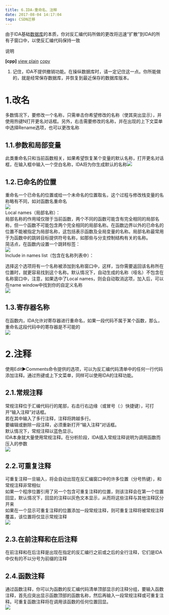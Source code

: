 ```yaml
---
title: 6.IDA-重命名、注释
date: 2017-08-04 14:17:04
tags: CSDN迁移
---
```

   由于IDA基础[数据库](http://lib.csdn.net/base/mysql)的本质，你对反汇编代码所做的更改将迅速“扩散”到IDA的所有子窗口中，以使反汇编代码保持一致

 说明

 

 **[cpp]** [view plain](http://blog.csdn.net/hgy413/article/details/7089267#) [copy](http://blog.csdn.net/hgy413/article/details/7089267#)   
   
   
 
  1. 记住，IDA不提供撤销功能。在操纵数据库时，请一定记住这一点。你所能做的，就是经常保存数据库，并恢复到最近保存的数据库版本。   
 

 
# []()1.改名

 多数情况下，要修改一个名称，只需单击你希望修改的名称（使其突出显示），并使用热键N打开更名对话框。另外，右击需要修改的名称，并在出现的上下文菜单中选择Rename选项，也可以更改名称  
  
## []()1.1.参数和局部变量

 此类重命名只和当前函数相关，如果希望恢复某个变量的默认名称，打开更名对话框，在输入框中输入一个空白名称，IDA将为你生成默认的名称![](https://img-blog.csdn.net/20151229113926731?watermark/2/text/aHR0cDovL2Jsb2cuY3Nkbi5uZXQv/font/5a6L5L2T/fontsize/400/fill/I0JBQkFCMA==/dissolve/70/gravity/Center)  
  
## []()1.2.已命名的位置

 重命名一个已命名的位置或给一个未命名的位置取名，这个过程与修改栈变量的名称略有不同，如对函数名重命名  
 ![](https://img-blog.csdn.net/20151229114234025?watermark/2/text/aHR0cDovL2Jsb2cuY3Nkbi5uZXQv/font/5a6L5L2T/fontsize/400/fill/I0JBQkFCMA==/dissolve/70/gravity/Center)  
  Local names（局部名称）：  
 局部名称的作用域仅限于当前函数，两个不同的函数可能含有完全相同的局部名称，但一个函数不可能包含两个完全相同的局部名称。在函数边界以外的已命名的位置不能被指定为局部名称，这包括表示函数及全局变量的名称。局部名称最常用于为函数中的跳转目标提供符号名称，如那些与分支控制结构有关的名称。  
 简洁点，在函数内设置一个跳转标签：  
 ![](https://img-blog.csdn.net/20151229114702556?watermark/2/text/aHR0cDovL2Jsb2cuY3Nkbi5uZXQv/font/5a6L5L2T/fontsize/400/fill/I0JBQkFCMA==/dissolve/70/gravity/Center)  
  Include in names list（包含在名称列表中）：  
   
 选择这个选项将有一个名称被添加到名称窗口中，这样，当你需要返回该名称所在位置时，就更容易找到这个名称。默认情况下，自动生成的名称（哑名）不包含在名称窗口中，注意，如果选中了Local names，则会自动取消这项，加入后，可以在name window中找到你的自定义名称  
 ![](https://img-blog.csdn.net/20151229144356319?watermark/2/text/aHR0cDovL2Jsb2cuY3Nkbi5uZXQv/font/5a6L5L2T/fontsize/400/fill/I0JBQkFCMA==/dissolve/70/gravity/Center)  
  
## []()1.3.寄存器名称

 在函数内，IDA允许对寄存器进行重命名，如果一段代码不属于某个函数，那么，重命名这段代码中的寄存器是不可能的  
 ![](https://img-blog.csdn.net/20151229150012644?watermark/2/text/aHR0cDovL2Jsb2cuY3Nkbi5uZXQv/font/5a6L5L2T/fontsize/400/fill/I0JBQkFCMA==/dissolve/70/gravity/Center)  
  
# []()2.注释

 使用Edit▶Comments命令提供的选项，可以为反汇编代码清单中的任何一行代码添加注释。通过热键或上下文菜单，同样可以使用IDA的注释功能。  
  
## []()2.1.常规注释

 常规注释位于汇编代码行的尾部，右击行右边缘（或冒号（:）快捷键），可打开“输入注释”对话框。  
 若在其中输入了多行注释，注释将跨越多行。  
 要编辑或删除一段注释，必须重新打开“输入注释”对话框。  
 默认情况下，常规注释以蓝色显示。  
 IDA本身就大量使用常规注释。在分析阶段，IDA插入常规注释说明为调用函数而压入的参数  
 ![](https://img-blog.csdn.net/20151229151240977?watermark/2/text/aHR0cDovL2Jsb2cuY3Nkbi5uZXQv/font/5a6L5L2T/fontsize/400/fill/I0JBQkFCMA==/dissolve/70/gravity/Center)  
  
## []()2.2.可重复注释

 可重复注释一旦输入，将会自动出现在反汇编窗口中的许多位置（分号热键），和常规注释非常相似  
 如果一个程序位置引用了另一个包含可重复注释的位置，则该注释会在第一个位置回显，默认情况下，回显的注释以灰色文本显示，从而将这些注释与其他注释区分开来  
 如果在一个显示可重复注释的位置添加一段常规注释，则可重复注释将被常规注释覆盖，该位置将仅显示常规注释  
 ![](https://img-blog.csdn.net/20160202103752270?watermark/2/text/aHR0cDovL2Jsb2cuY3Nkbi5uZXQv/font/5a6L5L2T/fontsize/400/fill/I0JBQkFCMA==/dissolve/70/gravity/Center)  
  
## []()2.3.在前注释和在后注释

 在前注释和在后注释是出现在指定的反汇编行之前或之后的全行注释，它们是IDA中仅有的不以分号为前缀的注释  
  
## []()2.4.函数注释

 通过函数注释，你可以为函数的反汇编代码清单顶部显示的注释分组，要输入函数注释，首先应突出显示函数顶部的函数名称，然后再输入一段常规注释或可重复注释。可重复函数注释将在调用该函数的任何位置回显。  
 ![](https://img-blog.csdn.net/20151229154220225?watermark/2/text/aHR0cDovL2Jsb2cuY3Nkbi5uZXQv/font/5a6L5L2T/fontsize/400/fill/I0JBQkFCMA==/dissolve/70/gravity/Center)  
   
 